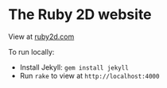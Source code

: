 # The Ruby 2D website

View at [ruby2d.com](http://www.ruby2d.com)

To run locally:
- Install Jekyll: `gem install jekyll`
- Run `rake` to view at `http://localhost:4000`
